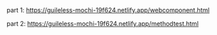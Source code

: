 part 1: https://guileless-mochi-19f624.netlify.app/webcomponent.html

part 2: https://guileless-mochi-19f624.netlify.app/methodtest.html